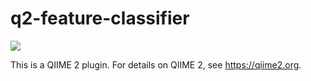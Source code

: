 # q2-feature-classifier

![](https://github.com/qiime2/q2-feature-classifier/workflows/ci/badge.svg)

This is a QIIME 2 plugin. For details on QIIME 2, see https://qiime2.org.